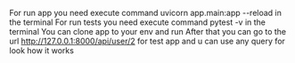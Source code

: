 For run app you need execute command  uvicorn app.main:app --reload in the terminal
For run tests you need execute command pytest -v in the terminal
You can clone app to your env and run
After that you can go to the url http://127.0.0.1:8000/api/user/2 for test app and u can use any query for look how it works
